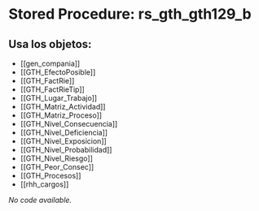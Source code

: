 # Stored Procedure: rs_gth_gth129_b

## Usa los objetos:
- [[gen_compania]]
- [[GTH_EfectoPosible]]
- [[GTH_FactRie]]
- [[GTH_FactRieTip]]
- [[GTH_Lugar_Trabajo]]
- [[GTH_Matriz_Actividad]]
- [[GTH_Matriz_Proceso]]
- [[GTH_Nivel_Consecuencia]]
- [[GTH_Nivel_Deficiencia]]
- [[GTH_Nivel_Exposicion]]
- [[GTH_Nivel_Probabilidad]]
- [[GTH_Nivel_Riesgo]]
- [[GTH_Peor_Consec]]
- [[GTH_Procesos]]
- [[rhh_cargos]]

*No code available.*
